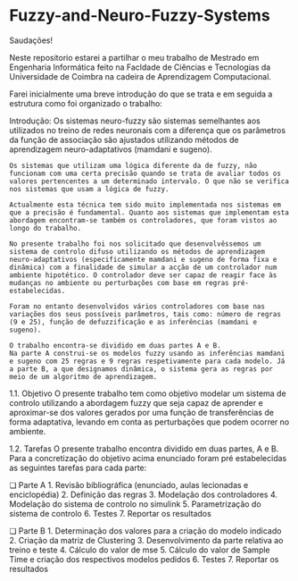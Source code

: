 # Fuzzy-and-Neuro-Fuzzy-Systems

Saudações!

Neste repositorio estarei a partilhar o meu trabalho de Mestrado em Engenharia Informática feito na Facldade de Ciências e Tecnologias da Universidade de Coimbra na cadeira de Aprendizagem Computacional.

Farei inicialmente uma breve introdução do que se trata e em seguida a estrutura como foi organizado o trabalho:

Introdução:
	Os sistemas neuro-fuzzy são sistemas semelhantes aos utilizados no treino de redes neuronais com a diferença que os parâmetros da função de associação são ajustados utilizando métodos de aprendizagem neuro-adaptativos (mamdani e sugeno).
	
	Os sistemas que utilizam uma lógica diferente da de fuzzy, não funcionam com uma certa precisão quando se trata de avaliar todos os valores pertencentes a um determinado intervalo. O que não se verifica nos sistemas que usam a lógica de fuzzy.
	
	Actualmente esta técnica tem sido muito implementada nos sistemas em que a precisão é fundamental. Quanto aos sistemas que implementam esta abordagem encontram-se também os controladores, que foram vistos ao longo do trabalho.
	
	No presente trabalho foi nos solicitado que desenvolvêssemos um sistema de controlo difuso utilizando os métodos de aprendizagem neuro-adaptativos (especificamente mamdani e sugeno de forma fixa e dinâmica) com a finalidade de simular a acção de um controlador num ambiente hipotético. O controlador deve ser capaz de reagir face às mudanças no ambiente ou perturbações com base em regras pré-estabelecidas. 

	Foram no entanto desenvolvidos vários controladores com base nas variações dos seus possíveis parâmetros, tais como: número de regras (9 e 25), função de defuzzificação e as inferências (mamdani e sugeno).
	
	O trabalho encontra-se dividido em duas partes A e B. 
	Na parte ​A ​​construi-se os modelos fuzzy usando as inferências mamdani e sugeno com 25 regras e 9 regras respetivamente para cada modelo. Já a parte B,​​ a que designamos dinâmica, o sistema gera as regras por meio de um algoritmo de aprendizagem.

1.1. Objetivo
	O presente trabalho tem como objetivo modelar um sistema de controlo utilizando a abordagem fuzzy que seja capaz de aprender e aproximar-se dos valores gerados por uma função de transferências de forma adaptativa, levando em conta as perturbações que podem ocorrer no ambiente.

1.2. Tarefas
	O presente trabalho encontra dividido em duas partes, A e B. Para a concretização do objetivo acima enunciado foram pré estabelecidas as seguintes tarefas para cada parte:

❏ Parte A
	1. Revisão bibliográfica (enunciado, aulas lecionadas e enciclopédia)
	2. Definição das regras
	3. Modelação dos controladores
	4. Modelação do sistema de controlo no simulink
	5. Parametrização do sistema de controlo
	6. Testes
	7. Reportar os resultados

❏ Parte B
	1. Determinação dos valores para a criação do modelo indicado
	2. Criação da matriz de Clustering
	3. Desenvolvimento da parte relativa ao treino e teste
	4. Cálculo do valor de mse
	5. Cálculo do valor de Sample Time e criação dos respectivos modelos pedidos
	6. Testes
	7. Reportar os resultados